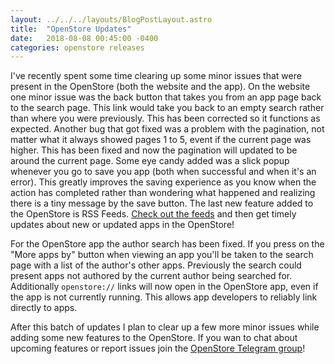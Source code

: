 ```yaml
---
layout: ../../../layouts/BlogPostLayout.astro
title:  "OpenStore Updates"
date:   2018-08-08 00:45:00 -0400
categories: openstore releases
---
```


I've recently spent some time clearing up some minor issues that were present in
the OpenStore (both the website and the app). On the website one minor issue was
the back button that takes you from an app page back to the search page. This
link would take you back to an empty search rather than where you were
previously. This has been corrected so it functions as expected. Another bug
that got fixed was a problem with the pagination, not matter what it always
showed pages 1 to 5, event if the current page was higher. This has been fixed
and now the pagination will updated to be around the current page. Some eye candy
added was a slick popup whenever you go to save you app (both when successful
and when it's an error). This greatly improves the saving experience as you know
when the action has completed rather than wondering what happened and realizing
there is a tiny message by the save button. The last new feature added to the
OpenStore is RSS Feeds. [Check out the feeds](https://open-store.io/feeds) and
then get timely updates about new or updated apps in the OpenStore!

For the OpenStore app the author search has been fixed. If you press on the
"More apps by" button when viewing an app you'll be taken to the search page
with a list of the author's other apps. Previously the search could present apps
not authored by the current author being searched for. Additionally
`openstore://` links will now open in the OpenStore app, even if the app is not
currently running. This allows app developers to reliably link directly to apps.

After this batch of updates I plan to clear up a few more minor issues while
adding some new features to the OpenStore. If you wan to chat about upcoming
features or report issues join the
[OpenStore Telegram group](https://open-store.io/telegram)!
